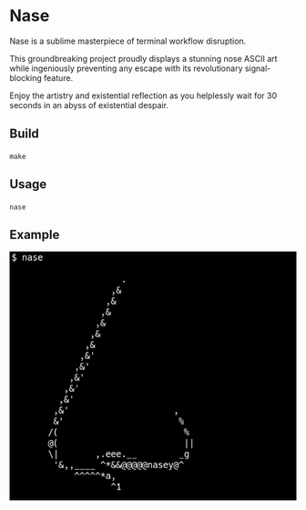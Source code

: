 # Nase

Nase is a sublime masterpiece of terminal workflow disruption.

This groundbreaking project proudly displays a stunning nose ASCII art
while ingeniously preventing any escape with its revolutionary signal-blocking
feature.

Enjoy the artistry and existential reflection as you helplessly wait for 30
seconds in an abyss of existential despair.

## Build

`make`

## Usage

`nase`

## Example

<img src=".readme/nase.png"/>
